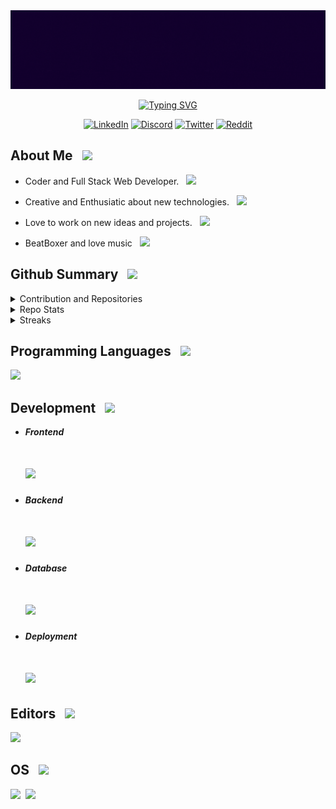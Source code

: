 <div align="center"> 
  <img src="https://github.com/SiddhantTotade/SiddhantTotade/blob/main/UniQue%20in%20ME%2C%20UniQue%20I%20AM.gif"> 
</div>

[//]: <> (<h1 align="center">Hi <img src="https://user-images.githubusercontent.com/39955420/147578264-bae0526c-028a-49d2-8af8-d08bb4edbd2a.gif" height="30" width="30">, I'm Siddhant Totade </h1>)

<div align="center">

[![Typing SVG](https://readme-typing-svg.demolab.com/?lines=Welcome+to+my+REALM;Hii...+I'm+Siddhant+Totade;&color=ed0950&center=True)](https://git.io/typing-svg)
</div>

<div align="center">
  
[![LinkedIn](https://img.shields.io/badge/linkedin-%230077B5.svg?style=for-the-badge&logo=linkedin&logoColor=white)](https://www.linkedin.com/in/siddhant-totade-0969351b8/)  [![Discord](https://img.shields.io/badge/%3CServer%3E-%237289DA.svg?style=for-the-badge&logo=discord&logoColor=white)](https://discord.com/users/455511818190979072)  [![Twitter](https://img.shields.io/badge/Twitter-%231DA1F2.svg?style=for-the-badge&logo=Twitter&logoColor=white)](https://twitter.com/Siddhan81961130)  [![Reddit](https://img.shields.io/badge/Reddit-FF4500?style=for-the-badge&logo=reddit&logoColor=white)](https://www.reddit.com/user/coldplay_1994)
  
</div>

## About Me &nbsp; <img src="https://user-images.githubusercontent.com/80762775/188285964-2e1367a0-36eb-468a-8687-46e9e2a00d14.png" height="60">

* Coder and Full Stack Web Developer. &nbsp; <img src="https://user-images.githubusercontent.com/80762775/188285271-b8210d6f-5b66-45a8-9290-14d091d8180c.png" height="25">

* Creative and Enthusiatic about new technologies. &nbsp; <img src="https://user-images.githubusercontent.com/80762775/188285572-ecac154d-1320-46b4-ae30-6661f8094926.png" height="25">

* Love to work on new ideas and projects. &nbsp; <img src="https://user-images.githubusercontent.com/80762775/188285663-929ad4d1-6dc3-44d5-b157-da2b7339750c.png" height="28">

* BeatBoxer and love music &nbsp; <img src="https://user-images.githubusercontent.com/80762775/188285849-4932ae19-731d-4f40-ad7b-28d5879f790a.png" height="28">

## Github Summary &nbsp; <img src="https://user-images.githubusercontent.com/80762775/188301483-776e696c-4a97-48f9-a124-61681df4c617.png" height="45">
<details>
    <summary>Contribution and Repositories</summary>
<div align="center">

[![image](https://github.com/SiddhantTotade/SiddhantTotade/blob/main/profile-summary-card-output/2077/0-profile-details.svg)](https://github.com/vn7n24fzkq/github-profile-summary-cards)
</details>

<details>
    <summary>Repo Stats</summary>
<div align="center">
  
[![image](https://github.com/SiddhantTotade/SiddhantTotade/blob/main/profile-summary-card-output/2077/1-repos-per-language.svg)](https://github.com/vn7n24fzkq/github-profile-summary-cards) [![image](https://github.com/SiddhantTotade/SiddhantTotade/blob/main/profile-summary-card-output/2077/2-most-commit-language.svg)](https://github.com/vn7n24fzkq/github-profile-summary-cards)
[![image](https://github.com/SiddhantTotade/SiddhantTotade/blob/main/profile-summary-card-output/2077/3-stats.svg)](https://github.com/vn7n24fzkq/github-profile-summary-cards) [![image](https://github.com/SiddhantTotade/SiddhantTotade/blob/main/profile-summary-card-output/2077/4-productive-time.svg)](https://github.com/vn7n24fzkq/github-profile-summary-cards)
</div>
</details>

<details>
    <summary>Streaks</summary>
<div align="center">
  
  [![GitHub Streak](https://github-readme-streak-stats.herokuapp.com?user=SiddhantTotade&&background=141321&ring=ed0950&fire=ed0950&currStreakNum=fffb00&sideNums=8103ff&currStreakLabel=fffb00&sideLabels=00fc0d&border=141321&stroke=00a0fc&dates=ffffff)](https://git.io/streak-stats)

</div>
</details>
</div>

## Programming Languages &nbsp; <img src="https://user-images.githubusercontent.com/80762775/188300871-e5a651dc-5686-4130-9cde-91ccf099de95.png" height="45">

<img src="https://skillicons.dev/icons?i=c,cpp,java,python" height="35"/>

## Development &nbsp; <img src="https://user-images.githubusercontent.com/80762775/188300932-782b8461-34be-42c3-a2aa-1df9ab8e5b10.png" height="25">

  * ***Frontend*** 
     # <img src="https://skillicons.dev/icons?i=html,css,js,bootstrap,react,redux,tailwind,jquery" height="35"/>

  * ***Backend***
     # <img src="https://skillicons.dev/icons?i=django,php,nodejs" height="35"/>

  * ***Database***
     # <img src="https://skillicons.dev/icons?i=mysql,sqlite,mongodb" height="35"/>
     
  * ***Deployment***
     # <img src="https://skillicons.dev/icons?i=heroku,netlify,github,firebase" height="35"/>

## Editors &nbsp; <img src="https://user-images.githubusercontent.com/80762775/188301014-bdb27d4c-945c-4cee-872b-41035372986d.png" height="25">

<img src="https://skillicons.dev/icons?i=vscode,vim,bash" height="35"/>

## OS &nbsp; <img src="https://user-images.githubusercontent.com/80762775/188301066-71f97fd4-c87a-4e5e-bf94-50df74ec7ebd.png" height="25">

<img src="https://user-images.githubusercontent.com/80762775/188300577-57f18d99-033e-4d84-bd83-6b71d9852336.png" height="35"> &nbsp;<img src="https://skillicons.dev/icons?i=linux" height="35"/>

<div align="center">

</div>
